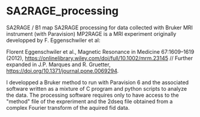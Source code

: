 # SA2RAGE_processing
SA2RAGE / B1 map
SA2RAGE processing for data collected with Bruker MRI instrument (with Paravision) MP2RAGE is a MRI experiment originally developped by F. Eggenschwiler et al:

Florent Eggenschwiler et al., Magnetic Resonance in Medicine 67:1609–1619 (2012), https://onlinelibrary.wiley.com/doi/full/10.1002/mrm.23145 // Further expanded in J.P. Marques and R. Gruetter, https://doi.org/10.1371/journal.pone.0069294.

I developped a Bruker method to run with Paravision 6 and the associated software written as a mixture of C program and python scripts to analyze the data. The processing software requires only to have access to the "method" file of the expreriment and the 2dseq file obtained from a complex Fourier transform of the aquired fid data.
